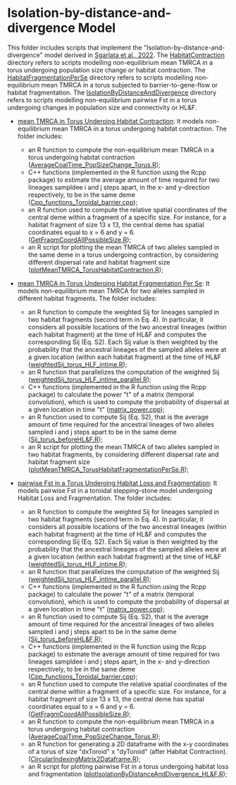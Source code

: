 # Isolation-by-distance-and-divergence Model

This folder includes scripts that implement the "Isolation-by-distance-and-divergence" model derived in [Sgarlata et al., 2022](https://www.biorxiv.org/content/10.1101/2022.10.26.513874v1). The [HabitatContraction](HabitatContraction) directory refers to scripts modelling non-equilibrium mean TMRCA in a torus undergoing population size change or habitat contraction. The [HabitatFragmentationPerSe](HabitatFragmentationPerSe) directory refers to scripts modelling non-equilibrium mean TMRCA in a torus subjected to barrier-to-gene-flow or habitat fragmentation. The [IsolationByDistanceAndDivergence](IsolationByDistanceAndDivergence) directory refers to scripts modelling non-equilibrium pairwise Fst in a torus undergoing changes in population size and connectivity or HL&F.

* [mean TMRCA in Torus Underoing Habitat Contraction](HabitatContraction): It models non-equilibrium mean TMRCA in a torus undergoing habitat contraction. The folder includes:

   * an R function to compute the non-equilibrium mean TMRCA in a torus undergoing habitat contraction ([AverageCoalTime_PopSizeChange_Torus.R](HabitatContraction/AverageCoalTime_PopSizeChange_Torus.R));
   * C++ functions (implemented in the R function using the Rcpp package) to estimate the average amount of time required for two lineages sampldee i and j steps apart, in the x- and y-direction respectively, to be in the same deme ([Cpp_functions_Toroidal_barrier.cpp](HabitatContraction/Cpp_functions_Toroidal_barrier.cpp));
   * an R function used to compute the relative spatial coordinates of the central deme within a fragment of a specific size. For instance, for a habitat fragment of size 13 x 13, the central deme has spatial coordinates equal to x = 6 and y = 6. ([GetFragmCoordAllPossibleSize.R](HabitatContraction/GetFragmCoordAllPossibleSize.R));
   * an R script for plotting the mean TMRCA of two alleles sampled in the same deme in a torus undergoing contraction, by considering different dispersal rate and habitat fragment size ([plotMeanTMRCA_TorusHabitatContraction.R](HabitatContraction/plotMeanTMRCA_TorusHabitatContraction.R));

* [mean TMRCA in Torus Underoing Habitat Fragmentation Per Se](HabitatFragmentationPerSe): It models non-equilibrium mean TMRCA for two alleles sampled in different habitat fragments. The folder includes:

   * an R function to compute the weighted Sij for lineages sampled in two habitat fragments (second term in Eq. 4). In particular, it considers all possible locations of the two ancestral lineages (within each habitat fragment) at the time of HL&F and computes the corresponding Sij (Eq. S2). Each Sij value is then weighted by the probability that the ancestral lineages of the sampled alleles were at a given location (within each habitat fragment) at the time of HL&F ([weightedSij_torus_HLF_intime.R](HabitatFragmentationPerSe/weightedSij_torus_HLF_intime.R));
   * an R function that parallelizes the computation of the weighted Sij ([weightedSij_torus_HLF_intime_parallel.R](HabitatFragmentationPerSe/weightedSij_torus_HLF_intime_parallel.R));
   * C++ functions (implemented in the R function using the Rcpp package) to calculate the power "t" of a matrix (temporal convolution), which is used to compute the probability of dispersal at a given location in time "t" ([matrix_power.cpp](HabitatFragmentationPerSe/matrix_power.cpp));
   * an R function used to compute Sij (Eq. S2), that is the average amount of time required for the ancestral lineages of two alleles sampled i and j steps apart to be in the same deme ([Sij_torus_beforeHL&F.R](HabitatContraction/Sij_torus_beforeHL&F.R));
   * an R script for plotting the mean TMRCA of two alleles sampled in two habitat fragments, by considering different dispersal rate and habitat fragment size ([plotMeanTMRCA_TorusHabitatFragmentationPerSe.R](HabitatFragmentationPerSe/plotMeanTMRCA_TorusHabitatFragmentationPerSe.R));

* [pairwise Fst in a Torus Underoing Habitat Loss and Fragmentation](IsolationByDistanceAndDivergence): It models pairwise Fst in a toroidal stepping-stone model undergoing Habitat Loss and Fragmentation. The folder includes:

   * an R function to compute the weighted Sij for lineages sampled in two habitat fragments (second term in Eq. 4). In particular, it considers all possible locations of the two ancestral lineages (within each habitat fragment) at the time of HL&F and computes the corresponding Sij (Eq. S2). Each Sij value is then weighted by the probability that the ancestral lineages of the sampled alleles were at a given location (within each habitat fragment) at the time of HL&F ([weightedSij_torus_HLF_intime.R](IsolationByDistanceAndDivergence/weightedSij_torus_HLF_intime.R));
   * an R function that parallelizes the computation of the weighted Sij ([weightedSij_torus_HLF_intime_parallel.R](IsolationByDistanceAndDivergence/weightedSij_torus_HLF_intime_parallel.R));
   * C++ functions (implemented in the R function using the Rcpp package) to calculate the power "t" of a matrix (temporal convolution), which is used to compute the probability of dispersal at a given location in time "t" ([matrix_power.cpp](IsolationByDistanceAndDivergence/matrix_power.cpp));
   * an R function used to compute Sij (Eq. S2), that is the average amount of time required for the ancestral lineages of two alleles sampled i and j steps apart to be in the same deme ([Sij_torus_beforeHL&F.R](IsolationByDistanceAndDivergence/Sij_torus_beforeHL&F.R));
   * C++ functions (implemented in the R function using the Rcpp package) to estimate the average amount of time required for two lineages sampldee i and j steps apart, in the x- and y-direction respectively, to be in the same deme ([Cpp_functions_Toroidal_barrier.cpp](IsolationByDistanceAndDivergence/Cpp_functions_Toroidal_barrier.cpp));
   * an R function used to compute the relative spatial coordinates of the central deme within a fragment of a specific size. For instance, for a habitat fragment of size 13 x 13, the central deme has spatial coordinates equal to x = 6 and y = 6. ([GetFragmCoordAllPossibleSize.R](IsolationByDistanceAndDivergence/GetFragmCoordAllPossibleSize.R));
   * an R function to compute the non-equilibrium mean TMRCA in a torus undergoing habitat contraction ([AverageCoalTime_PopSizeChange_Torus.R](IsolationByDistanceAndDivergence/AverageCoalTime_PopSizeChange_Torus.R));
   * an R function for generating a 2D dataframe with the x-y coordinates of a torus of size "dxToroid" x "dyToroid" (after Habitat Contraction).([CircularIndexingMatrix2Dataframe.R](IsolationByDistanceAndDivergence/CircularIndexingMatrix2Dataframe.R));
   * an R script for plotting pairwise Fst in a torus undergoing habitat loss and fragmentation ([plotIsolationByDistanceAndDivergence_HL&F.R](IsolationByDistanceAndDivergence/plotIsolationByDistanceAndDivergence_HL&F.R));
